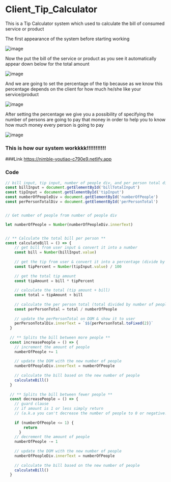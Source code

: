 # Client_Tip_Calculator
 This is a Tip Calculator system which used to calculate the bill of consumed service or product

The first appearance of the system before starting working

![image](https://user-images.githubusercontent.com/103323625/185868051-6a551acf-0829-4a25-b215-9062906b8671.png)

Now the put the bill of the service or product as  you see it automatically appear down below for the total amount

![image](https://user-images.githubusercontent.com/103323625/185868223-0f14819b-c6b8-46f4-9bee-491046ef5578.png)


And we are going to set the percentage of the tip because as we know this percentage depends  on the client for how much he/she like your service/product


![image](https://user-images.githubusercontent.com/103323625/185869173-095dbc26-8cf5-4e51-a4ce-e9ad3dc19e8c.png)

After setting the percentage we give you a possibility of specifying the number of persons are going to pay that money 
in order to help you to know how much money every person is going to pay 

![image](https://user-images.githubusercontent.com/103323625/185870241-2df5deca-6f5a-4b9b-b2c8-01324e45d7bb.png)

### This is how our system workkkk!!!!!!!!!!!
###Link
https://nimble-youtiao-c790e9.netlify.app

### Code

``` javascript
// bill input, tip input, number of people div, and per person total div
const billInput = document.getElementById('billTotalInput')
const tipInput = document.getElementById('tipInput')
const numberOfPeopleDiv = document.getElementById('numberOfPeople')
const perPersonTotalDiv = document.getElementById('perPersonTotal')


// Get number of people from number of people div

let numberOfPeople = Number(numberOfPeopleDiv.innerText)


// ** Calculate the total bill per person **
const calculateBill = () => {
    // get bill from user input & convert it into a number
    const bill = Number(billInput.value)  
  
    // get the tip from user & convert it into a percentage (divide by 100)
    const tipPercent = Number(tipInput.value) / 100
  
    // get the total tip amount
    const tipAmount = bill * tipPercent
  
    // calculate the total (tip amount + bill)
    const total = tipAmount + bill
  
    // calculate the per person total (total divided by number of people)
    const perPersonTotal = total / numberOfPeople
  
    // update the perPersonTotal on DOM & show it to user
    perPersonTotalDiv.innerText = `$${perPersonTotal.toFixed(2)}`
  }
  
  // ** Splits the bill between more people **
  const increasePeople = () => {
    // increment the amount of people
    numberOfPeople += 1
  
    // update the DOM with the new number of people
    numberOfPeopleDiv.innerText = numberOfPeople
  
    // calculate the bill based on the new number of people
    calculateBill()
  }
  
  // ** Splits the bill between fewer people **
  const decreasePeople = () => {
    // guard clause
    // if amount is 1 or less simply return
    // (a.k.a you can't decrease the number of people to 0 or negative!)
  
    if (numberOfPeople <= 1) {
        return
      }
    // decrement the amount of people
    numberOfPeople -= 1
  
    // update the DOM with the new number of people
    numberOfPeopleDiv.innerText = numberOfPeople
  
    // calculate the bill based on the new number of people
    calculateBill()
  }



```

